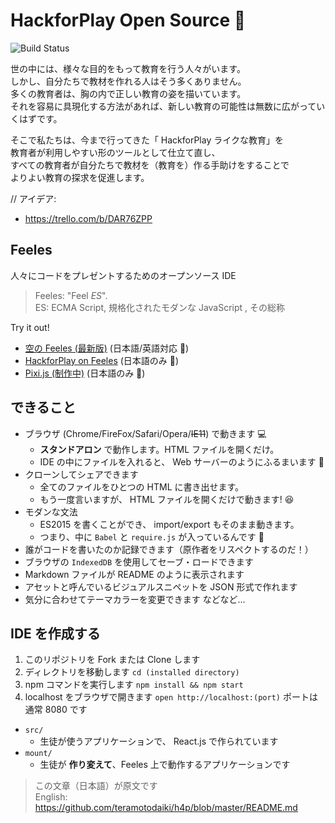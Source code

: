 # HackforPlay Open Source 🏫  

![Build Status](https://travis-ci.org/Feeles/IDE.svg?branch=master)

世の中には、様々な目的をもって教育を行う人々がいます。  
しかし、自分たちで教材を作れる人はそう多くありません。  
多くの教育者は、胸の内で正しい教育の姿を描いています。  
それを容易に具現化する方法があれば、新しい教育の可能性は無数に広がっていくはずです。  

そこで私たちは、今まで行ってきた「 HackforPlay ライクな教育」を  
教育者が利用しやすい形のツールとして仕立て直し、  
すべての教育者が自分たちで教材を（教育を）作る手助けをすることで  
よりよい教育の探求を促進します。  

// アイデア:
- <https://trello.com/b/DAR76ZPP>

## Feeles

人々にコードをプレゼントするためのオープンソース IDE

> Feeles: "Feel *ES*".  
ES: ECMA Script, 規格化されたモダンな JavaScript , その総称

Try it out!
- [空の Feeles (最新版)](https://feeles.github.io/IDE/dist)
(日本語/英語対応 🍔)
- [HackforPlay on Feeles](https://feeles.github.io/IDE/dist/hack-rpg.html)
(日本語のみ 🍣)
- [Pixi.js (制作中)](https://tenonno.github.io/RPG-2/)
(日本語のみ 🍣)


## できること

- ブラウザ (Chrome/FireFox/Safari/Opera/~~IE11~~) で動きます 💻
  - **スタンドアロン** で動作します。HTML ファイルを開くだけ。
  - IDE の中にファイルを入れると、 Web サーバーのようにふるまいます 🎩
- クローンしてシェアできます
  - 全てのファイルをひとつの HTML に書き出せます。
  - もう一度言いますが、 HTML ファイルを開くだけで動きます! 😆
- モダンな文法
  - ES2015 を書くことができ、 import/export もそのまま動きます。
  - つまり、中に `Babel` と `require.js` が入っているんです 👀
- 誰がコードを書いたのか記録できます（原作者をリスペクトするのだ！）
- ブラウザの `IndexedDB` を使用してセーブ・ロードできます
- Markdown ファイルが README のように表示されます
- アセットと呼んでいるビジュアルスニペットを JSON 形式で作れます
- 気分に合わせてテーマカラーを変更できます
などなど…

## IDE を作成する

1. このリポジトリを Fork または Clone します
2. ディレクトリを移動します `cd (installed directory)`
3. npm コマンドを実行します `npm install && npm start`
4. localhost をブラウザで開きます `open http://localhost:(port)` ポートは通常 8080 です

- `src/`
  - 生徒が使うアプリケーションで、 React.js で作られています
- `mount/`
  - 生徒が **作り変えて**、Feeles 上で動作するアプリケーションです

> この文章（日本語）が原文です  
English: <https://github.com/teramotodaiki/h4p/blob/master/README.md>
